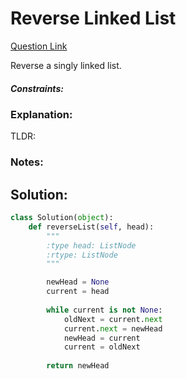 # Reverse Linked List  

[Question Link](https://leetcode.com/problems/reverse-linked-list/)  

Reverse a singly linked list.

##### Constraints:

### Explanation:
TLDR: 

### Notes:


## Solution:
```Python
class Solution(object):
    def reverseList(self, head):
        """
        :type head: ListNode
        :rtype: ListNode
        """

        newHead = None
        current = head
        
        while current is not None:
            oldNext = current.next
            current.next = newHead
            newHead = current
            current = oldNext
        
        return newHead
```